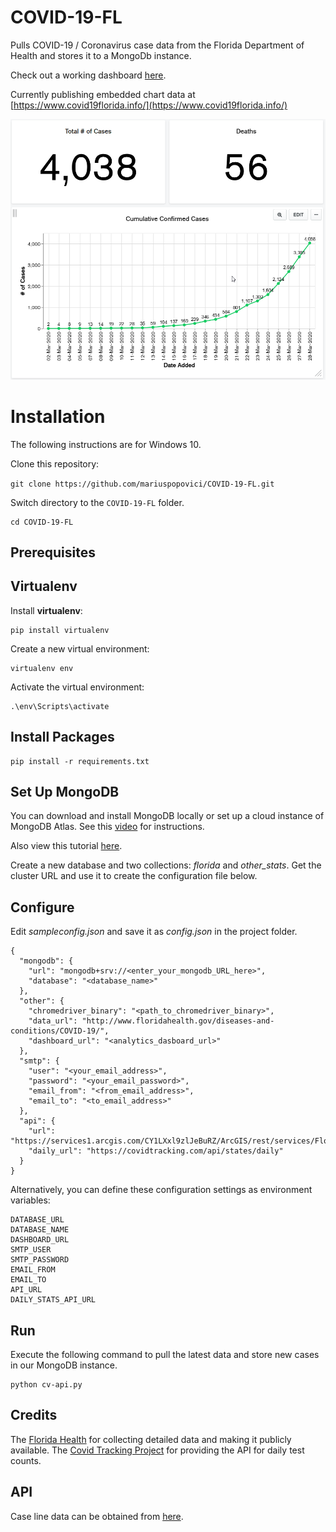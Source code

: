 # COVID-19-FL
Pulls COVID-19 / Coronavirus case data from the Florida Department of Health and stores it to a MongoDb instance.

Check out a working dashboard [here](https://charts.mongodb.com/charts-project-0-gegka/public/dashboards/fbd7f26c-f393-4155-b8f1-6119e72ed843).

Currently publishing embedded chart data at [https://www.covid19florida.info/](https://www.covid19florida.info/)

![Screenshot](images/screenshot.png "Screenshot")

# Installation

The following instructions are for Windows 10. 

Clone this repository:

```git clone https://github.com/mariuspopovici/COVID-19-FL.git```

Switch directory to the ```COVID-19-FL``` folder.

```
cd COVID-19-FL
```

## Prerequisites

## Virtualenv

Install **virtualenv**:
``` 
pip install virtualenv
```

Create a new virtual environment:
```
virtualenv env
```

Activate the virtual environment:
```
.\env\Scripts\activate
```

## Install Packages
```
pip install -r requirements.txt
```

## Set Up MongoDB

You can download and install MongoDB locally or set up a cloud instance of MongoDB Atlas. See this [video](https://www.youtube.com/watch?v=_d8CBOtadRA) for instructions.

Also view this tutorial [here](https://youtu.be/VQnmcBnguPY).

Create a new database and two collections: *florida* and *other_stats*.
Get the cluster URL and use it to create the configuration file below.

## Configure

Edit *sampleconfig.json* and save it as *config.json* in the project folder.

```
{
  "mongodb": {
    "url": "mongodb+srv://<enter_your_mongodb_URL_here>",
    "database": "<database_name>"
  },
  "other": {
    "chromedriver_binary": "<path_to_chromedriver_binary>",
    "data_url": "http://www.floridahealth.gov/diseases-and-conditions/COVID-19/",
    "dashboard_url": "<analytics_dasboard_url>"
  },
  "smtp": {
    "user": "<your_email_address>",
    "password": "<your_email_password>",
    "email_from": "<from_email_address>",
    "email_to": "<to_email_address>"
  },
  "api": {
    "url": "https://services1.arcgis.com/CY1LXxl9zlJeBuRZ/ArcGIS/rest/services/Florida_COVID19_Case_Line_Data/FeatureServer/0/query",
    "daily_url": "https://covidtracking.com/api/states/daily"
  }
}
```
Alternatively, you can define these configuration settings as environment variables:
```
DATABASE_URL
DATABASE_NAME
DASHBOARD_URL
SMTP_USER
SMTP_PASSWORD
EMAIL_FROM
EMAIL_TO
API_URL
DAILY_STATS_API_URL
```

## Run

Execute the following command to pull the latest data and store new cases in our MongoDB instance.

```
python cv-api.py
```

## Credits

The [Florida Health](https://floridahealthcovid19.gov/) for collecting detailed data and making it publicly available.
The [Covid Tracking Project](https://covidtracking.com/) for providing the API for daily test counts.

## API

Case line data can be obtained from [here](https://services1.arcgis.com/CY1LXxl9zlJeBuRZ/ArcGIS/rest/services/Florida_COVID19_Case_Line_Data/FeatureServer/0).
